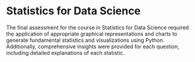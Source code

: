 # Statistics for Data Science

The final assessment for the course in Statistics for Data Science required the application of appropriate graphical representations and charts to generate fundamental statistics and visualizations using Python. Additionally, comprehensive insights were provided for each question, including detailed explanations of each statistic.
